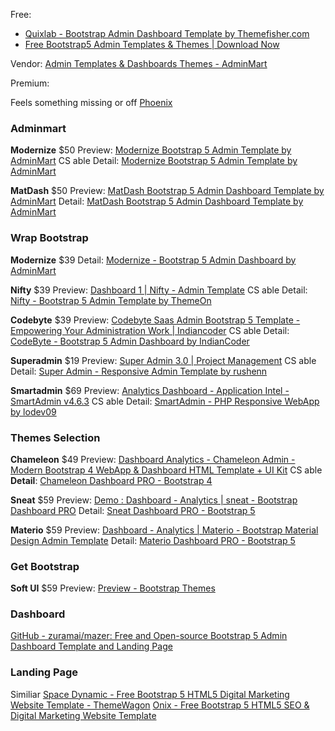 Free:
- [Quixlab - Bootstrap Admin Dashboard Template by Themefisher.com](https://demo.themefisher.com/quixlab-bootstrap/)
- [Free Bootstrap5 Admin Templates & Themes | Download Now](https://www.bootstrapdash.com/bootstrap-free-admin-templates)

Vendor:
[Admin Templates & Dashboards Themes - AdminMart](https://adminmart.com/)


Premium:

Feels something missing or off
[Phoenix](https://prium.github.io/phoenix/v1.18.0/showcase.html)


### Adminmart

**Modernize** $50
Preview:
[Modernize Bootstrap 5 Admin Template by AdminMart](https://adminmart.com/product/modernize-bootstrap-5-admin-template/#product-demo-section)
CS able
Detail:
[Modernize Bootstrap 5 Admin Template by AdminMart](https://adminmart.com/product/modernize-bootstrap-5-admin-template/)


**MatDash** $50
Preview:
[MatDash Bootstrap 5 Admin Dashboard Template by AdminMart](https://adminmart.com/product/matdash-bootstrap-5-admin-dashboard-template/#product-demo-section)
Detail:
[MatDash Bootstrap 5 Admin Dashboard Template by AdminMart](https://adminmart.com/product/matdash-bootstrap-5-admin-dashboard-template/)

### Wrap Bootstrap

**Modernize** $39
Detail:
[Modernize - Bootstrap 5 Admin Dashboard by AdminMart](https://wrapbootstrap.com/theme/modernize-bootstrap-admin-dashboard-WB03R95R6)

**Nifty** $39
Preview:
[Dashboard 1 | Nifty - Admin Template](https://preview.themeon.net/nifty/index.html)
CS able
Detail:
[Nifty - Bootstrap 5 Admin Template by ThemeOn](https://wrapbootstrap.com/theme/nifty-bootstrap-admin-template-WB0048JF7)

**Codebyte** $39
Preview:
[Codebyte Saas Admin Bootstrap 5 Template - Empowering Your Administration Work | Indiancoder](https://codebyte.indiankoder.com/index-wrapbootstrap.html)
CS able
Detail:
[CodeByte - Bootstrap 5 Admin Dashboard by IndianCoder](https://wrapbootstrap.com/theme/codebyte-bootstrap-admin-dashboard-WB0N1209M)

**Superadmin** $19
Preview:
[Super Admin 3.0 | Project Management](https://super-admin.avidtemplates.com/)
CS able
Detail:
[Super Admin - Responsive Admin Template by rushenn](https://wrapbootstrap.com/theme/super-admin-responsive-admin-template-WB02N9M12)

**Smartadmin** $69
Preview:
[Analytics Dashboard - Application Intel - SmartAdmin v4.6.3](https://smartadmin.lodev09.com/intel_analytics_dashboard.php)
CS able
Detail:
[SmartAdmin - PHP Responsive WebApp by lodev09](https://wrapbootstrap.com/theme/smartadmin-php-responsive-webapp-WB05M9585)

### Themes Selection

**Chameleon** $49
Preview:
[Dashboard Analytics - Chameleon Admin - Modern Bootstrap 4 WebApp & Dashboard HTML Template + UI Kit](https://demos.themeselection.com/chameleon-admin-template/html/ltr/vertical-menu-template/)
CS able
**Detail**:
[Chameleon Dashboard PRO - Bootstrap 4](https://themeselection.com/item/chameleon-dashboard-pro-bootstrap/)

**Sneat** $59
Preview:
[Demo : Dashboard - Analytics | sneat - Bootstrap Dashboard PRO](https://demos.themeselection.com/sneat-bootstrap-html-admin-template/html/vertical-menu-template/)
Detail:
[Sneat Dashboard PRO - Bootstrap 5](https://themeselection.com/item/sneat-dashboard-pro-bootstrap/)

**Materio** $59
Preview:
[Dashboard - Analytics | Materio - Bootstrap Material Design Admin Template](https://demos.themeselection.com/materio-bootstrap-html-admin-template-free/html/)
Detail:
[Materio Dashboard PRO - Bootstrap 5](https://themeselection.com/item/materio-dashboard-pro-bootstrap/)


### Get Bootstrap

**Soft UI** $59
Preview:
[Preview - Bootstrap Themes](https://themes.getbootstrap.com/preview/?theme_id=93682)


### Dashboard
[GitHub - zuramai/mazer: Free and Open-source Bootstrap 5 Admin Dashboard Template and Landing Page](https://github.com/zuramai/mazer)

### Landing Page
Similiar
[Space Dynamic - Free Bootstrap 5 HTML5 Digital Marketing Website Template - ThemeWagon](https://themewagon.com/themes/free-bootstrap-5-html-5-digital-marketing-template-space-dynamic/)
[Onix - Free Bootstrap 5 HTML5 SEO & Digital Marketing Website Template](https://themewagon.com/themes/free-bootstrap-5-html-5-seo-digital-marketing-website-template-onix/)
